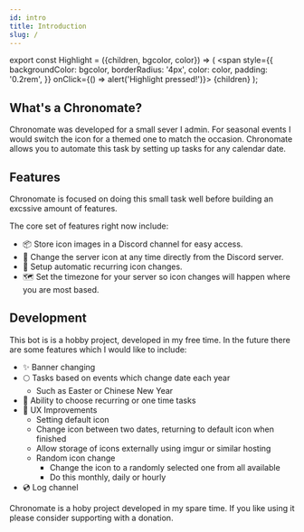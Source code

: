 ```yaml
---
id: intro
title: Introduction
slug: /
---
```


export const Highlight = ({children, bgcolor, color}) => (
  <span
    style={{
      backgroundColor: bgcolor,
      borderRadius: '4px',
      color: color,
      padding: '0.2rem',
    }}
    onClick={() => alert('Highlight pressed!')}>
    {children}
  </span>
);

## What's a Chronomate?

Chronomate was developed for a small sever I admin. For seasonal events I would switch the icon for a themed one to match the occasion. Chronomate allows you to automate this task by setting up tasks for any calendar date.

## Features

Chronomate is focused on doing this small task well before building an excssive amount of features.

The core set of features right now include:

- 📦 Store icon images in a Discord channel for easy access.
- 🦾 Change the server icon at any time directly from the Discord server.
- 📆 Setup automatic recurring icon changes.
- 🗺️ Set the timezone for your server so icon changes will happen where you are most based.

## Development

This bot is is a hobby project, developed in my free time. In the future there are some features which I would like to include:

- ✨ Banner changing
- 🌕 Tasks based on events which change date each year
    - Such as Easter or Chinese New Year
- 📣 Ability to choose recurring or one time tasks
- 🚀 UX Improvements
    - Setting default icon
    - Change icon between two dates, returning to default icon when finished
    - Allow storage of icons externally using imgur or similar hosting
    - Random icon change
        - Change the icon to a randomly selected one from all available
        - Do this monthly, daily or hourly
- 💿 Log channel

Chronomate is a hoby project developed in my spare time. If you like using it please consider supporting with a donation.